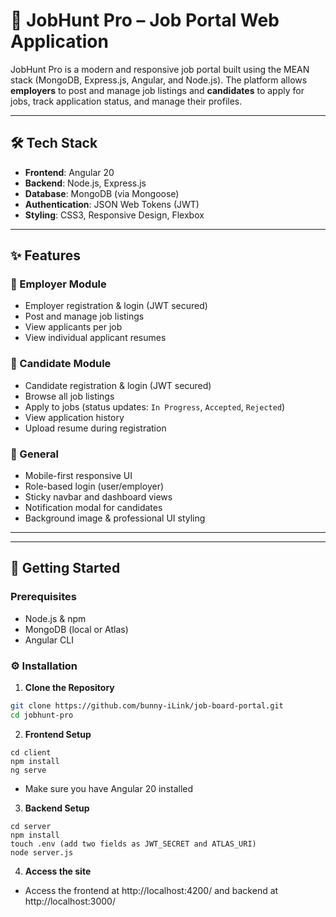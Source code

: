 # 💼 JobHunt Pro – Job Portal Web Application

JobHunt Pro is a modern and responsive job portal built using the MEAN stack (MongoDB, Express.js, Angular, and Node.js). The platform allows **employers** to post and manage job listings and **candidates** to apply for jobs, track application status, and manage their profiles.

---

## 🛠️ Tech Stack

- **Frontend**: Angular 20
- **Backend**: Node.js, Express.js
- **Database**: MongoDB (via Mongoose)
- **Authentication**: JSON Web Tokens (JWT)
- **Styling**: CSS3, Responsive Design, Flexbox

---

## ✨ Features

### 🔹 Employer Module
- Employer registration & login (JWT secured)
- Post and manage job listings
- View applicants per job
- View individual applicant resumes

### 🔹 Candidate Module
- Candidate registration & login (JWT secured)
- Browse all job listings
- Apply to jobs (status updates: `In Progress`, `Accepted`, `Rejected`)
- View application history
- Upload resume during registration

### 🔹 General
- Mobile-first responsive UI
- Role-based login (user/employer)
- Sticky navbar and dashboard views
- Notification modal for candidates
- Background image & professional UI styling

---


---

## 🚀 Getting Started

### Prerequisites

- Node.js & npm
- MongoDB (local or Atlas)
- Angular CLI


### ⚙️ Installation

1. **Clone the Repository**
```bash
git clone https://github.com/bunny-iLink/job-board-portal.git
cd jobhunt-pro
```

2. **Frontend Setup**
```
cd client
npm install
ng serve
```
- Make sure you have Angular 20 installed
  
3. **Backend Setup**
```
cd server
npm install
touch .env (add two fields as JWT_SECRET and ATLAS_URI)
node server.js
```

4. **Access the site**
- Access the frontend at http://localhost:4200/ and backend at http://localhost:3000/







